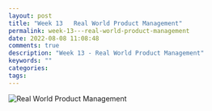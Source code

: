 ```yaml
---
layout: post
title: "Week 13   Real World Product Management"
permalink: week-13---real-world-product-management
date: 2022-08-08 11:08:48
comments: true
description: "Week 13 - Real World Product Management"
keywords: ""
categories:
tags:
---
```


![Real World Product Management](/images/pm-course.png)
